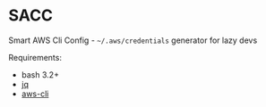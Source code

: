 # SACC 
Smart AWS Cli Config - `~/.aws/credentials` generator for lazy devs

Requirements:
- bash 3.2+
- [jq](https://github.com/stedolan/jq)
- [aws-cli](https://github.com/aws/aws-cli)
